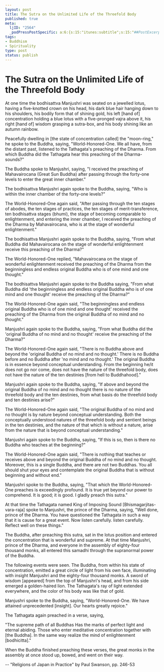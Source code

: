 ```yaml
--- 
layout: post
title: The Sutra on the Unlimited Life of the Threefold Body
published: true
meta: 
  ljID: "2564"
  _podPressPostSpecific: a:6:{s:15:"itunes:subtitle";s:15:"##PostExcerpt##";s:14:"itunes:summary";s:15:"##PostExcerpt##";s:15:"itunes:keywords";s:17:"##WordPressCats##";s:13:"itunes:author";s:10:"##Global##";s:15:"itunes:explicit";s:2:"No";s:12:"itunes:block";s:2:"No";}
tags: 
- Buddhism
- Spirituality
type: post
status: publish
---
```


<h1>The Sutra on the Unlimited Life of the Threefold Body</h1>
At one time the bodhisattva Manjushri was seated on a jewelled lotus, having a five-knotted crown on his head, his dark blue hair hanging down to his shoulders, his bodily form that of shining gold, his left [hand of] concentration holding a blue lotus with a five-pronged vajra above it, his right [hand of] wisdom grasping a sutra-box, and his body shining like an autumn rainbow.

Peacefully dwelling in [the state of concentration called] the "moon-ring," he spoke to the Buddha, saying, "World-Honored-One. We all have, from the distant past, listened to the Tathagata's preaching of the Dharma. From which Buddha did the Tathagata hear this preaching of the Dharma-sounds?"

The Buddha spoke to Manjushri, saying, "I received the preaching of Mahavairocana (Great Sun Buddha) after passing through the forty-one levels to enter the great inner chamber."

The bodhisattva Manjushri again spoke to the Buddha, saying, "Who is within the inner chamber of the forty-one levels?"

The World-Honored-One again said, "After passing through the ten stages of abodes, the ten stages of practices, the ten stages of merit-transference, ten bodhisattva stages (bhumi), the stage of becoming comparable to enlightenment, and entering the inner chamber, I received the preaching of the Dharma by Mahavairocana, who is at the stage of wonderful enlightenment."

The bodhisattva Manjushri again spoke to the Buddha, saying, "From what Buddha did Mahavairocana on the stage of wonderful enlightenment receive this preaching of the Dharma?"

The World-Honored-One replied, "Mahavairocana on the stage of wonderful enlightenment received the preaching of the Dharma from the beginningless and endless original Buddha who is of one mind and one thought."

The bodhisattva Manjushri again spoke to the Buddha saying, "From what Buddha did 'the beginningless and endless original Buddha who is of one mind and one thought' receive the preaching of the Dharma?"

The World-Honored-One again said, "The beginningless and endless original Buddha who is of one mind and one thought' received the preaching of the Dharma from the original Buddha of no mind and no thought."

Manjushri again spoke to the Buddha, saying, "From what Buddha did the 'original Buddha of no mind and no thought' receive the preaching of the Dharma?"<!--more-->

The World-Honored-One again said, "There is no Buddha above and beyond the 'original Buddha of no mind and no thought.' There is no Buddha before and no Buddha after 'no mind and no thought.' The original Buddha is in essence beyond conceptual understanding. From the beginning he/it does not go nor come, does not have the nature of the threefold body, does not have the nature of the ten destinies [from hell to Buddhahood]."

Manjushri again spoke to the Buddha, saying, "If above and beyond the original Buddha of no mind and no thought there is no nature of the threefold body and the ten destinies, from what basis do the threefold body and ten destinies arise?"

The World-Honored-One again said, "The original Buddha of no mind and no thought is by nature beyond conceptual understanding. Both the conceptually understood natures of the threefold body and sentient beings in the ten destinies, and the nature of that which is without a nature, arise from the nature that is beyond conceptual understanding."

Manjushri again spoke to the Buddha, saying, "If this is so, then is there no Buddha who teaches at the beginning?"

The World-Honored-One again said, "There is nothing that teaches or receives above and beyond the original Buddha of no mind and no thought. Moreover, this is a single Buddha, and there are not two Buddhas. You all should shut your eyes and contemplate the original Buddha that is without beginning and without end."

Manjushri spoke to the Buddha, saying, "That which the World-Honored-One preaches is exceedingly profound. It is true yet beyond our power to comprehend. It is good; it is good. I gladly preach this sutra."

At that time the Tathagata named King of Imposing Sound [Bhismagarjitas-vara-raja] spoke to Manjushri, the prince of the Dharma, saying, "Well done, prince of the Dharma. You have questioned the Tathagata in such a way that it is cause for a great event. Now listen carefully. listen carefully. Reflect well on these things."

The Buddha, after preaching this sutra, sat in the lotus position and entered the concentration that is wonderful and supreme. At that time Manjushri, prince of the Dharma, and everyone in the assembly of eighty-four thousand monks, all entered this samadhi through the supranormal power of the Buddha.

The following events were seen. The Buddha, from within his state of concentration, emitted a great circle of light from his own face, illuminating with insight Manjushri and the eighty-four thousand monks. A sword of wisdom [appeared] from the top of Manjushri's head, and from his side emerged a golden-haired lion. The Tathagata's ray of light extended everywhere, and the color of his body was like that of gold.

Manjushri spoke to the Buddha, saying, "World-Honored-One. We have attained unprecedented [insight]. Our hearts greatly rejoice."

The Tathagata again preached in a verse, saying,

"The supreme path of all Buddhas Has the marks of perfect light and eternal abiding. Those who enter meditative concentration together with [the Buddha]. In the same way realize the mind of enlightenment [bodhicitta]."

When the Buddha finished preaching these verses, the great monks in the assembly at once stood up, bowed, and went on their way.

-- "Religions of Japan in Practice" by Paul Swanson, pp. 246-53
